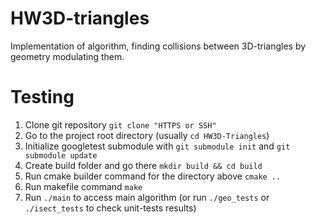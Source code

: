 # HW3D-triangles
Implementation of algorithm, finding collisions between 3D-triangles by geometry modulating them.

# Testing
1. Clone git repository `git clone "HTTPS or SSH"`
2. Go to the project root directory (usually `cd HW3D-Triangles`)
3. Initialize googletest submodule with `git submodule init` and `git submodule update`
4. Create build folder and go there `mkdir build && cd build`
5. Run cmake builder command for the directory above `cmake ..`
6. Run makefile command `make`
7. Run `./main` to access main algorithm (or run `./geo_tests` or `./isect_tests` to check unit-tests results)
